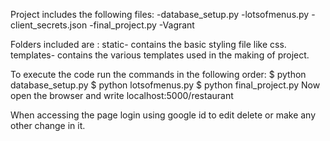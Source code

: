 Project includes the following files:
-database_setup.py
-lotsofmenus.py
-client_secrets.json
-final_project.py
-Vagrant

Folders included are :
static- contains the basic styling file like css.
templates- contains the various templates used in the making of project.


To execute the code run the commands in the following order:
$ python database_setup.py
$ python lotsofmenus.py
$ python final_project.py
 Now open the browser and write 
 localhost:5000/restaurant 

When accessing the page login using google id to edit delete or make any other change in it.


